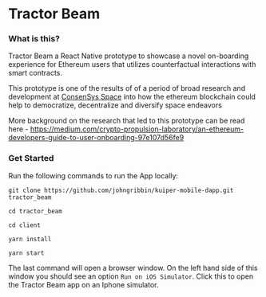 # Tractor Beam

### What is this?

Tractor Beam a React Native prototype to showcase a novel on-boarding experience for Ethereum users that utilizes counterfactual interactions with smart contracts.

This prototype is one of the results of of a period of broad research and development at [ConsenSys Space](https://consensys.space) into how the ethereum blockchain could help to democratize, decentralize and diversify space endeavors

More background on the research that led to this prototype can be read here - https://medium.com/crypto-propulsion-laboratory/an-ethereum-developers-guide-to-user-onboarding-97e107d56fe9

### Get Started

Run the following commands to run the App locally:

```
git clone https://github.com/johngribbin/kuiper-mobile-dapp.git tractor_beam
```

```
cd tractor_beam
```

```
cd client
```

```
yarn install
```

```
yarn start
```

The last command will open a browser window. On the left hand side of this window you should see an option `Run on iOS Simulator`. Click this to open the Tractor Beam app on an Iphone simulator.

